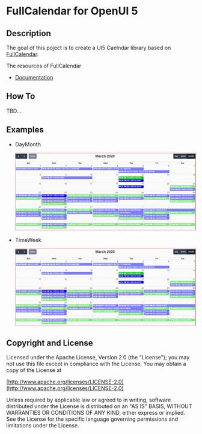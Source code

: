 FullCalendar for OpenUI 5
===
## Description
The goal of this poject is to create a UI5 Caelndar library based on [FullCalendar](https://fullcalendar.io/).

The resources of FullCalendar

* [Documentation](https://fullcalendar.io/docs#toc)

## How To

TBD...

## Examples

* DayMonth

  ![DayMonth](images/calendar1.png)

* TimeWeek

  ![DayMonth](images/calendar1.png)

## Copyright and License

Licensed under the Apache License, Version 2.0 (the "License");
you may not use this file except in compliance with the License.
You may obtain a copy of the License at

[http://www.apache.org/licenses/LICENSE-2.0](http://www.apache.org/licenses/LICENSE-2.0)

Unless required by applicable law or agreed to in writing, software
distributed under the License is distributed on an "AS IS" BASIS,
WITHOUT WARRANTIES OR CONDITIONS OF ANY KIND, either express or implied.
See the License for the specific language governing permissions and
limitations under the License.
